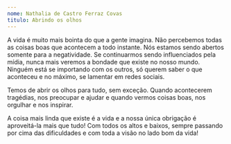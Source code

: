 ```yaml
---
nome: Nathalia de Castro Ferraz Covas
titulo: Abrindo os olhos
---
```


A vida é muito mais  bointa do que a gente imagina. Não percebemos todas as coisas boas que acontecem a todo instante. Nós estamos sendo abertos somente para a negatividade. Se continuarmos sendo influenciados pela mídia, nunca mais veremos a bondade que existe no nosso mundo. Ninguém está se importando com os outros, só querem saber o que aconteceu e no máximo, se lamentar em redes sociais.

Temos de abrir os olhos para tudo, sem exceção. Quando acontecerem tragédias, nos preocupar e ajudar e quando vermos coisas boas, nos orgulhar e nos inspirar.

A coisa mais linda que existe é a vida e a nossa única obrigação é aproveitá-la mais que tudo! Com todos os altos e baixos, sempre passando por cima das dificuldades e com toda a visão no lado bom da vida!